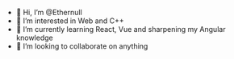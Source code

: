 - 👋 Hi, I’m @Ethernull
- 👀 I’m interested in Web and C++ 
- 🌱 I’m currently learning React, Vue and sharpening my Angular knowledge
- 💞️ I’m looking to collaborate on anything
<!--- 📫 How to reach me ... --->

<!---
Ethernull/Ethernull is a ✨ special ✨ repository because its `README.md` (this file) appears on your GitHub profile.
You can click the Preview link to take a look at your changes.
--->
